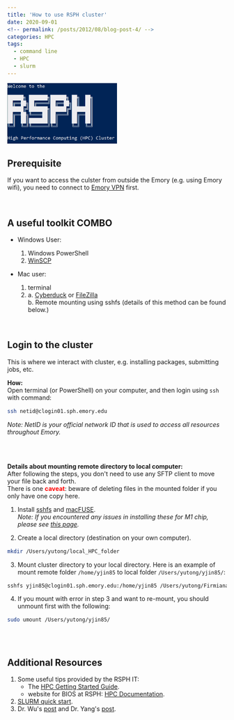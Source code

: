 ```yaml
---
title: 'How to use RSPH cluster'
date: 2020-09-01
<!-- permalink: /posts/2012/08/blog-post-4/ -->
categories: HPC
tags:
  - command line
  - HPC
  - slurm
---
```

<!-- This post will show up by default. To disable scheduling of future posts, edit `config.yml` and set `future: false`.  -->

<!-- ![cluster_logo](/images/posts_related/rsph_cluster.PNG) -->
<img src="/images/posts_related/rsph_cluster.PNG" width="50%" height="auto" >

## Prerequisite
If you want to access the culster from outside the Emory (e.g. using Emory wifi), you need to connect to [Emory VPN](https://it.emory.edu/vpntools/) first.

<br/>

## A useful toolkit COMBO
- Windows User: 
	1. Windows PowerShell
	2. [WinSCP](https://winscp.net/eng/index.php)

- Mac user: 
	1. terminal
	2. a. [Cyberduck](https://cyberduck.io/) or [FileZilla](https://filezilla-project.org)\
	b. Remote mounting using sshfs (details of this method can be found below.)

<br/>

## Login to the cluster
This is where we interact with cluster, e.g. installing packages, submitting jobs, etc.

**How:**\
Open terminal (or PowerShell) on your computer, and then login using `ssh` with command:
```bash
ssh netid@clogin01.sph.emory.edu
```
*Note: NetID is your official network ID that is used to access all resources throughout Emory.*


<br/>
<br/>


**Details about mounting remote directory to local computer:**\
After following the steps, you don't need to use any SFTP client to move your file back and forth. \
There is one <span style="color:red"> **caveat**</span>: beware of deleting files in the mounted folder if you only have one copy here.

1. Install [sshfs](https://github.com/osxfuse/osxfuse/wiki/SSHFS) and [macFUSE](https://osxfuse.github.io/).\
*Note: If you encountered any issues in installing these for M1 chip, please see [this page](https://github.com/daiqile96/Tools/blob/main/M1ChipIssues/README.md).*

2. Create a local directory (destination on your own computer).
```bash
mkdir /Users/yutong/local_HPC_folder
``` 
3. Mount cluster directory to your local directory. Here is an example of mount remote folder `/home/yjin85` to local folder `/Users/yutong/yjin85/`:
```bash
sshfs yjin85@clogin01.sph.emory.edu:/home/yjin85 /Users/yutong/Firmiana/yjin85/ -o auto_cache -o follow_symlinks
```
4. If you mount with error in step 3 and want to re-mount, you should unmount first with the following:
```bash
sudo umount /Users/yutong/yjin85/ 
```

<br/>
<br/>

<!-- <span style="color:red">some **This is Red Bold.** text</span> -->

## Additional Resources

1. Some useful tips provided by the RSPH IT:
	- The [HPC Getting Started Guide](/files/posts_related/HPCGuide.pdf). 
	- website for BIOS at RSPH: [HPC Documentation](https://scholarblogs.emory.edu/rsph-hpc/). 
2. [SLURM quick start](https://slurm.schedmd.com/quickstart.html).
3. Dr. Wu's [post](http://www.haowulab.org//computing/RSPHcluster/rsph_newcluster.html) and Dr. Yang's [post](https://yanglab-emory.github.io/assets/ComputationSlides/RSPH_HPC_StartGuide_Yang.html).





